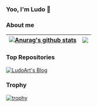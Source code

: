 ### Yoo, I'm Ludo 👋

### About me

| <a href="https://github.com/LudoArt/github-readme-stats"><img align="center" src="https://github-readme-stats.vercel.app/api?username=LudoArt&show_icons=true&include_all_commits=true&theme=buefy&hide_border=true" alt="Anurag's github stats" /></a> | <a href="https://github.com/LudoArt/github-readme-stats"><img align="center" src="https://github-readme-stats.vercel.app/api/top-langs/?username=LudoArt&layout=compact&theme=buefy&hide_border=true" /></a> |
| ------------- | ------------- |

### Top Repositories

[![LudoArt's Blog](https://github-readme-stats.vercel.app/api?username=LudoArt)](https://github.com/LudoArt/LudoArt.github.io)

### Trophy

[![trophy](https://github-profile-trophy.vercel.app/?username=LudoArt)](https://github.com/LudoArt/LudoArt.github.io)

